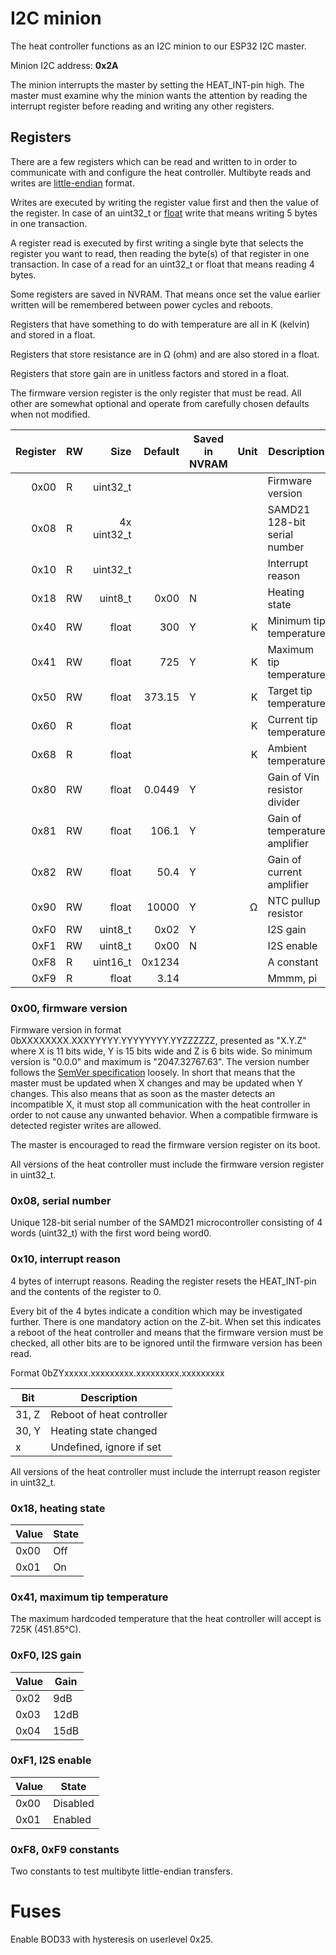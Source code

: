 # I2C minion

The heat controller functions as an I2C minion to our ESP32 I2C master.

Minion I2C address: **0x2A**

The minion interrupts the master by setting the HEAT_INT-pin high. The master must examine why the minion wants the attention by reading the interrupt register before reading and writing any other registers.

## Registers

There are a few registers which can be read and written to in order to communicate with and configure the heat controller. Multibyte reads and writes are [little-endian](https://en.wikipedia.org/wiki/Endianness) format.

Writes are executed by writing the register value first and then the value of the register. In case of an uint32_t or [float](https://en.wikipedia.org/wiki/Single-precision_floating-point_format) write that means writing 5 bytes in one transaction.

A register read is executed by first writing a single byte that selects the register you want to read, then reading the byte(s) of that register in one transaction. In case of a read for an uint32_t or float that means reading 4 bytes.

Some registers are saved in NVRAM. That means once set the value earlier written will be remembered between power cycles and reboots.

Registers that have something to do with temperature are all in K (kelvin) and stored in a float.

Registers that store resistance are in Ω (ohm) and are also stored in a float.

Registers that store gain are in unitless factors and stored in a float.

The firmware version register is the only register that must be read. All other are somewhat optional and operate from carefully chosen defaults when not modified.

| Register  | RW    | Size          | Default   | Saved in NVRAM    | Unit  | Description                   |
| --:       | --    | --:           | --:       | --                | --:   | --                            |
| 0x00      | R     | uint32_t      |           |                   |       | Firmware version              |
| 0x08      | R     | 4x uint32_t   |           |                   |       | SAMD21 128-bit serial number  |
| 0x10      | R     | uint32_t      |           |                   |       | Interrupt reason              |
| 0x18      | RW    | uint8_t       | 0x00      | N                 |       | Heating state                 |
| 0x40      | RW    | float         | 300       | Y                 | K     | Minimum tip temperature       |
| 0x41      | RW    | float         | 725       | Y                 | K     | Maximum tip temperature       |
| 0x50      | RW    | float         | 373.15    | Y                 | K     | Target tip temperature        |
| 0x60      | R     | float         |           |                   | K     | Current tip temperature       |
| 0x68      | R     | float         |           |                   | K     | Ambient temperature           |
| 0x80      | RW    | float         | 0.0449    | Y                 |       | Gain of Vin resistor divider  |
| 0x81      | RW    | float         | 106.1     | Y                 |       | Gain of temperature amplifier |
| 0x82      | RW    | float         | 50.4      | Y                 |       | Gain of current amplifier     |
| 0x90      | RW    | float         | 10000     | Y                 | Ω     | NTC pullup resistor           |
| 0xF0      | RW    | uint8_t       | 0x02      | Y                 |       | I2S gain                      |
| 0xF1      | RW    | uint8_t       | 0x00      | N                 |       | I2S enable                    |
| 0xF8      | R     | uint16_t      | 0x1234    |                   |       | A constant                    |
| 0xF9      | R     | float         | 3.14      |                   |       | Mmmm, pi                      |

### 0x00, firmware version

Firmware version in format 0bXXXXXXXX.XXXYYYYY.YYYYYYYY.YYZZZZZZ, presented as "X.Y.Z" where X is 11 bits wide, Y is 15 bits wide and Z is 6 bits wide. So minimum version is "0.0.0" and maximum is "2047.32767.63". The version number follows the [SemVer specification](https://semver.org/) loosely. In short that means that the master must be updated when X changes and may be updated when Y changes. This also means that as soon as the master detects an incompatible X, it must stop all communication with the heat controller in order to not cause any unwanted behavior. When a compatible firmware is detected register writes are allowed.

The master is encouraged to read the firmware version register on its boot.

All versions of the heat controller must include the firmware version register in uint32_t.

### 0x08, serial number

Unique 128-bit serial number of the SAMD21 microcontroller consisting of 4 words (uint32_t) with the first word being word0.

### 0x10, interrupt reason

4 bytes of interrupt reasons. Reading the register resets the HEAT_INT-pin and the contents of the register to 0.

Every bit of the 4 bytes indicate a condition which may be investigated further. There is one mandatory action on the Z-bit. When set this indicates a reboot of the heat controller and means that the firmware version must be checked, all other bits are to be ignored until the firmware version has been read.

Format 0bZYxxxxx.xxxxxxxxx.xxxxxxxxx.xxxxxxxxx

| Bit   | Description                   |
| --    | --                            |
| 31, Z | Reboot of heat controller     |
| 30, Y | Heating state changed         |
| x     | Undefined, ignore if set      |

All versions of the heat controller must include the interrupt reason register in uint32_t.

### 0x18, heating state

| Value | State |
| --    | --    |
| 0x00  | Off   |
| 0x01  | On    |

### 0x41, maximum tip temperature

The maximum hardcoded temperature that the heat controller will accept is 725K (451.85°C).

### 0xF0, I2S gain

| Value | Gain  |
| --    | --    |
| 0x02  | 9dB   |
| 0x03  | 12dB  |
| 0x04  | 15dB  |

### 0xF1, I2S enable

| Value | State     |
| --    | --        |
| 0x00  | Disabled  |
| 0x01  | Enabled   |

### 0xF8, 0xF9 constants

Two constants to test multibyte little-endian transfers.

# Fuses

Enable BOD33 with hysteresis on userlevel 0x25.

